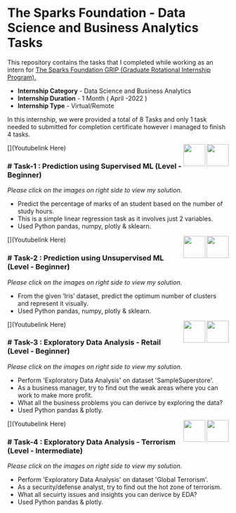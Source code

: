# The Sparks Foundation - Data Science and Business Analytics Tasks
 
This repository contains the tasks that I completed while working as an intern for [The Sparks Foundation GRIP (Graduate Rotational Internship Program).](https://internship.thesparksfoundation.info/index.html)
- **Internship Category** - Data Science and Business Analytics
- **Internship Duration** - 1 Month ( April -2022 )
- **Internship Type** - Virtual/Remote

In this internship, we were provided a total of 8 Tasks and only 1 task needed to submitted for completion certificate however i managed to finish 4 tasks.

[<img align = right height = 50 width = 50 src = https://cdn4.iconfinder.com/data/icons/social-media-and-logos-11/32/Logo_Youtube-512.png>](Youtubelink Here)
[<img align = right height = 50 width = 50 src = https://cdn.icon-icons.com/icons2/2667/PNG/512/jupyter_app_icon_161280.png>](https://github.com/back1ply/The-Sparks-Foundation-Tasks/blob/main/Task%201/Prediction%20using%20Supervised%20ML.ipynb)


### # Task-1 : Prediction using Supervised ML (Level - Beginner)
_Please click on the images on right side to view my solution._

- Predict the percentage of marks of an student based on the number of study hours.
- This is a simple linear regression task as it involves just 2 variables.
- Used Python pandas, numpy, plotly & sklearn.


[<img align = right height = 50 width = 50 src = https://cdn4.iconfinder.com/data/icons/social-media-and-logos-11/32/Logo_Youtube-512.png>](Youtubelink Here)
[<img align = right height = 50 width = 50 src = https://cdn.icon-icons.com/icons2/2667/PNG/512/jupyter_app_icon_161280.png>](https://github.com/back1ply/The-Sparks-Foundation-Tasks/blob/main/Task%202/Prediction%20using%20Unsupervised%20ML.ipynb)

### # Task-2 : Prediction using Unsupervised ML (Level - Beginner)
_Please click on the images on right side to view my solution._

- From the given ‘Iris’ dataset, predict the optimum number of clusters and represent it visually.
- Used Python pandas, numpy, plotly & sklearn.

[<img align = right height = 50 width = 50 src = https://cdn4.iconfinder.com/data/icons/social-media-and-logos-11/32/Logo_Youtube-512.png>](Youtubelink Here)
[<img align = right height = 50 width = 50 src = https://cdn.icon-icons.com/icons2/2667/PNG/512/jupyter_app_icon_161280.png>](https://github.com/back1ply/The-Sparks-Foundation-Tasks/blob/main/Task%203/Exploratory%20Data%20Analysis%20-%20Retail.ipynb)

### # Task-3 : Exploratory Data Analysis - Retail (Level - Beginner)
_Please click on the images on right side to view my solution._

- Perform 'Exploratory Data Analysis' on dataset 'SampleSuperstore'.
- As a business manager, try to find out the weak areas where you can work to make more profit.
- What all the business problems you can derivce by exploring the data?
- Used Python pandas & plotly.

[<img align = right height = 50 width = 50 src = https://cdn4.iconfinder.com/data/icons/social-media-and-logos-11/32/Logo_Youtube-512.png>](Youtubelink Here)
[<img align = right height = 50 width = 50 src = https://cdn.icon-icons.com/icons2/2667/PNG/512/jupyter_app_icon_161280.png>](https://github.com/back1ply/The-Sparks-Foundation-Tasks/blob/main/Task%204/Exploratory%20Data%20Analysis%20-%20Global%20Terrorism.ipynb)

### # Task-4 : Exploratory Data Analysis - Terrorism (Level - Intermediate)
_Please click on the images on right side to view my solution._

- Perform 'Exploratory Data Analysis' on dataset 'Global Terrorism'.
- As a security/defense analyst, try to find out the hot zone of terrorism.
- What all secuirty issues and insights you can derivce by EDA?
- Used Python pandas & plotly.

